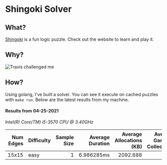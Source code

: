 # Shingoki Solver

## What?
[Shingoki](https://www.puzzle-shingoki.com) is a fun logic puzzle. Check out the website to learn and play it.

## Why?

![Travis challenged me](https://user-images.githubusercontent.com/23204038/112846696-f1f1fb00-906b-11eb-9693-3130ce4e78d7.png)

## How?

Using golang, I've built a solver. You can see it execute on cached puzzles with `make run`. Below are the latest results from my machine.

</startResults>

#### Results from 04-25-2021

_Intel(R) Core(TM) i5-3570 CPU @ 3.40GHz_

|Num Edges|Difficulty|Sample Size|Average Duration|Average Allocations (KB)|Average Garbage Collections|Average GC Pause|
|-:|-|-:|-:|-:|-:|-:|
|15x15|easy|1|6.986285ms|2092.688|1.00|20.587µs|
